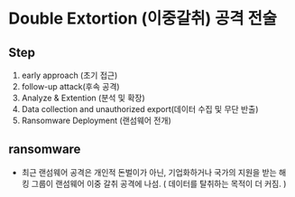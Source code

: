 # Double Extortion (이중갈취) 공격 전술

## Step
1. early approach (초기 접근)
2. follow-up attack(후속 공격)
3. Analyze & Extention (분석 및 확장)
4. Data collection and unauthorized export(데이터 수집 및 무단 반출)
5. Ransomware Deployment (랜섬웨어 전개)

## ransomware
- 최근 랜섬웨어 공격은 개인적 돈벌이가 아닌, 기업화하거나 국가의 지원을 받는 해킹 그룹이 랜섬웨어 이중 갈취 공격에 나섬. 
( 데이터를 탈취하는 목적이 더 커짐. )
